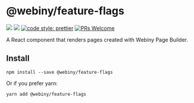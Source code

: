# @webiny/feature-flags
[![](https://img.shields.io/npm/dw/@webiny/feature-flags.svg)](https://www.npmjs.com/package/@webiny/feature-flags)
[![](https://img.shields.io/npm/v/@webiny/feature-flags.svg)](https://www.npmjs.com/package/@webiny/feature-flags)
[![code style: prettier](https://img.shields.io/badge/code_style-prettier-ff69b4.svg?style=flat-square)](https://github.com/prettier/prettier)
[![PRs Welcome](https://img.shields.io/badge/PRs-welcome-brightgreen.svg?style=flat-square)](http://makeapullrequest.com)

A React component that renders pages created with Webiny Page Builder.

## Install
```
npm install --save @webiny/feature-flags
```

Or if you prefer yarn:
```
yarn add @webiny/feature-flags
```
